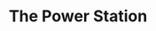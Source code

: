---
title: "The Power Station"
summary: "The Power Station was a British-American 1980s/1990s rock and pop music supergroup originally formed in New York City and London in 1984. It was made up of singer Robert Palmer, former Chic drummer Tony Thompson, and Duran Duran members John Taylor and Andy Taylor . Bernard Edwards, also of Chic, was involved on the studio side as recording producer and for a short time also functioned as The Power Station's manager. Edwards also replaced John Taylor on bass for the recording of the band's second album. The band was formed in New York City late in 1984 during a break in Duran Duran's schedule that became a lengthy hiatus. The Power Station was named after the Power Station recording studio in New York, where their first album was conceived and recorded."
image: "the-power-station.jpg"
apple_music_artist_url: "https://music.apple.com/gb/artist/the-power-station/17245286"
wikipedia_url: "https://en.wikipedia.org/wiki/The_Power_Station_(band)"
---
